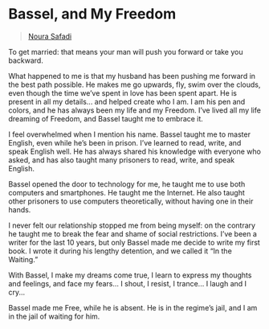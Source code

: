 # Bassel, and My Freedom

> [Noura Safadi](../appendix/attributions.html#noura-ghazi-safadi)

<p>To get married: that means your man will push you forward or take you
backward.</p>

<p>What happened to me is that my husband has been pushing me forward in
the best path possible. He makes me go upwards, fly, swim over the
clouds, even though the time we’ve spent in love has been spent
apart. He is present in all my details... and helped create who I
am. I am his pen and colors, and he has always been my life and my
Freedom. I’ve lived all my life dreaming of Freedom, and Bassel taught
me to embrace it.</p>

<p>I feel overwhelmed when I mention his name. Bassel taught me to master
English, even while he’s been in prison. I’ve learned to read, write,
and speak English well. He has always shared his knowledge with
everyone who asked, and has also taught many prisoners to read, write,
and speak English.</p>

<p>Bassel opened the door to technology for me, he taught me to use both
computers and smartphones. He taught me the Internet. He also taught
other prisoners to use computers theoretically, without having one in
their hands.</p>

<p>I never felt our relationship stopped me from being myself: on the
contrary he taught me to break the fear and shame of social
restrictions. I’ve been a writer for the last 10 years, but only
Bassel made me decide to write my first book. I wrote it during his
lengthy detention, and we called it “In the Waiting.”</p>

<p>With Bassel, I make my dreams come true, I learn to express my
thoughts and feelings, and face my fears... I shout, I resist, I
trance... I laugh and I cry...</p>

<p>Bassel made me Free, while he is absent. He is in the regime’s jail,
and I am in the jail of waiting for him.</p>
